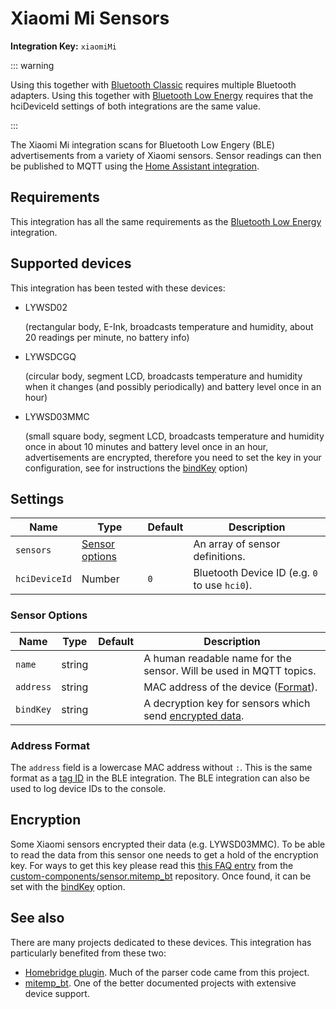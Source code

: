 # Xiaomi Mi Sensors

**Integration Key:** `xiaomiMi`

::: warning

Using this together with [Bluetooth Classic](./bluetooth-classic) requires multiple Bluetooth adapters.
Using this together with [Bluetooth Low Energy](./bluetooth-low-energy)
requires that the hciDeviceId settings of both integrations are the same value.

:::

The Xiaomi Mi integration scans for Bluetooth Low Engery (BLE) advertisements from a variety of Xiaomi sensors.
Sensor readings can then be published to MQTT using the [Home Assistant integration](./home-assistant).

## Requirements

This integration has all the same requirements as the [Bluetooth Low Energy](./bluetooth-low-energy) integration.

## Supported devices

This integration has been tested with these devices:

- LYWSD02

  (rectangular body, E-Ink, broadcasts temperature and humidity, about 20 readings per minute, no battery info)

- LYWSDCGQ

  (circular body, segment LCD, broadcasts temperature and humidity when it changes (and possibly periodically) and battery level once in an hour)
 
- LYWSD03MMC

  (small square body, segment LCD, broadcasts temperature and humidity once in about 10 minutes and battery level once in an hour, advertisements are encrypted, therefore you need to set the key in your configuration, see for instructions the [bindKey](#sensor-options) option)

## Settings

| Name              | Type                              | Default  | Description                     |
| ----------------- | --------------------------------- | -------- | ------------------------------- |
| `sensors`         | [Sensor options](#sensor-options) |          | An array of sensor definitions. |
| `hciDeviceId`     | Number                            | `0`      | Bluetooth Device ID (e.g. `0` to use `hci0`). |

### Sensor Options

| Name              | Type   | Default  | Description                                                            |
| ----------------- | ------ | -------- | ---------------------------------------------------------------------- |
| `name`            | string |          | A human readable name for the sensor. Will be used in MQTT topics.     |
| `address`         | string |          | MAC address of the device ([Format](#address-format)).                 |
| `bindKey`         | string |          | A decryption key for sensors which send [encrypted data](#encryption). |

### Address Format

The `address` field is a lowercase MAC address without `:`.  This is the same format as a [tag ID](./bluetooth-low-energy#determining-the-ids) in the BLE integration. The BLE integration can also be used to log device IDs to the console.

## Encryption

Some Xiaomi sensors encrypted their data (e.g. LYWSD03MMC). To be able to read the data from this sensor one needs to get a hold of the encryption key. For ways to get this key please read this [this FAQ entry](https://github.com/custom-components/sensor.mitemp_bt/blob/master/faq.md#my-sensors-ble-advertisements-are-encrypted-how-can-i-get-the-key) from the [custom-components/sensor.mitemp_bt](https://github.com/custom-components/sensor.mitemp_bt/) repository.  Once found, it can be set with the [bindKey](#sensor-options) option.

## See also

There are many projects dedicated to these devices.  This integration has particularly benefited from these two:

- [Homebridge plugin](https://github.com/hannseman/homebridge-mi-hygrothermograph).  Much of the parser code came from this project.
- [mitemp_bt](https://github.com/custom-components/sensor.mitemp_bt/).  One of the better documented projects with extensive device support.
